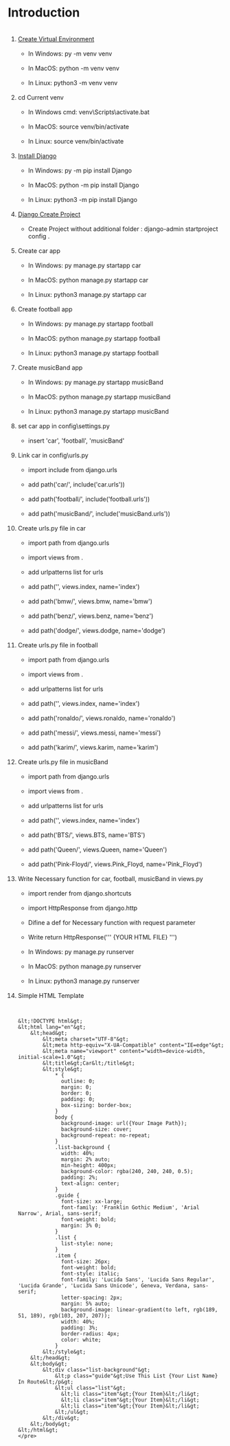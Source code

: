# Introduction

<ol>
  <br><li><a href="https://www.w3schools.com/django/django_create_virtual_environment.php">Create Virtual Environment</a>
    <ul>
     <br><li>In Windows: py -m venv venv</li>
     <br><li>In MacOS: python -m venv venv</li>
     <br><li>In Linux: python3 -m venv venv</li>
    </ul>
  </li>
  <br><li>cd Current venv
    <ul>
     <br><li>In Windows cmd: venv\Scripts\activate.bat</li>
     <br><li>In MacOS: source venv/bin/activate</li>
     <br><li>In Linux: source venv/bin/activate</li>
    </ul>
  </li>
  <br><li><a href="https://www.w3schools.com/django/django_install_django.php">Install Django</a>
    <ul>
     <br><li>In Windows: py -m pip install Django</li>
     <br><li>In MacOS: python -m pip install Django</li>
     <br><li>In Linux: python3 -m pip install Django</li>
    </ul>
  </li>
  <br><li><a href="https://www.w3schools.com/django/django_create_project.php">Django Create Project</a>
    <ul>
     <br><li>Create Project without additional folder : django-admin startproject config .</li>
    </ul>
  </li>
  <br><li>Create car app
    <ul>
     <br><li>In Windows: py manage.py startapp car</li>
     <br><li>In MacOS: python manage.py startapp car</li>
     <br><li>In Linux: python3 manage.py startapp car</li>
    </ul>
  </li>
  <br><li>Create football app
    <ul>
     <br><li>In Windows: py manage.py startapp football</li>
     <br><li>In MacOS: python manage.py startapp football</li>
     <br><li>In Linux: python3 manage.py startapp football</li>
    </ul>
  </li>
  <br><li>Create musicBand app
    <ul>
     <br><li>In Windows: py manage.py startapp musicBand</li>
     <br><li>In MacOS: python manage.py startapp musicBand</li>
     <br><li>In Linux: python3 manage.py startapp musicBand</li>
    </ul>
  </li>
  <br><li>set car app in config\settings.py
    <ul>
     <br><li>insert 'car', 'football', 'musicBand'</li>
    </ul>
  </li>
  <br><li>Link car in config\urls.py
    <ul>
     <br><li>import include from django.urls</li>
     <br><li>add path('car/', include('car.urls'))</li>
     <br><li>add path('football/', include('football.urls'))</li>
     <br><li>add path('musicBand/', include('musicBand.urls'))</li>
    </ul>
  </li>
  <br><li>Create urls.py file in car
    <ul>
     <br><li>import path from django.urls</li>
     <br><li>import views from .</li>
     <br><li>add urlpatterns list for urls</li>
     <br><li>add path('', views.index, name='index')</li>
     <br><li>add path('bmw/', views.bmw, name='bmw')</li>
     <br><li>add path('benz/', views.benz, name='benz')</li>
     <br><li>add path('dodge/', views.dodge, name='dodge')</li>
    </ul>
  </li>
  <br><li>Create urls.py file in football
    <ul>
     <br><li>import path from django.urls</li>
     <br><li>import views from .</li>
     <br><li>add urlpatterns list for urls</li>
     <br><li>add path('', views.index, name='index')</li>
     <br><li>add path('ronaldo/', views.ronaldo, name='ronaldo')</li>
     <br><li>add path('messi/', views.messi, name='messi')</li>
     <br><li>add path('karim/', views.karim, name='karim')</li>
    </ul>
  </li>
  <br><li>Create urls.py file in musicBand
    <ul>
     <br><li>import path from django.urls</li>
     <br><li>import views from .</li>
     <br><li>add urlpatterns list for urls</li>
     <br><li>add path('', views.index, name='index')</li>
     <br><li>add path('BTS/', views.BTS, name='BTS')</li>
     <br><li>add path('Queen/', views.Queen, name='Queen')</li>
     <br><li>add path('Pink-Floyd/', views.Pink_Floyd, name='Pink_Floyd')</li>
    </ul>
  </li>
  <br><li>Write Necessary function for car, football, musicBand in views.py
    <ul>
     <br><li>import render from django.shortcuts</li>
     <br><li>import HttpResponse from django.http</li>
     <br><li>Difine a def for Necessary function with request parameter</li>
     <br><li>Write return HttpResponse(''' {YOUR HTML FILE} ''')</li>
     <br><li>In Windows: py manage.py runserver</li>
     <br><li>In MacOS: python manage.py runserver</li>
     <br><li>In Linux: python3 manage.py runserver</li>
    </ul>
  </li>
  <br><li>Simple HTML Template
    <pre>
    
    &lt;!DOCTYPE html&gt;
    &lt;html lang="en"&gt;
        &lt;head&gt;
            &lt;meta charset="UTF-8"&gt;
            &lt;meta http-equiv="X-UA-Compatible" content="IE=edge"&gt;
            &lt;meta name="viewport" content="width=device-width, initial-scale=1.0"&gt;
            &lt;title&gt;Car&lt;/title&gt;
            &lt;style&gt;
                * {
                  outline: 0;
                  margin: 0;
                  border: 0;
                  padding: 0;
                  box-sizing: border-box;
                }
                body {
                  background-image: url({Your Image Path});
                  background-size: cover;
                  background-repeat: no-repeat;
                }
                .list-background {
                  width: 40%;
                  margin: 2% auto;
                  min-height: 400px;
                  background-color: rgba(240, 240, 240, 0.5);
                  padding: 2%;
                  text-align: center;
                }
                .guide {
                  font-size: xx-large;
                  font-family: 'Franklin Gothic Medium', 'Arial Narrow', Arial, sans-serif;
                  font-weight: bold;
                  margin: 3% 0;
                }
                .list {
                  list-style: none;
                }
                .item {
                  font-size: 26px;
                  font-weight: bold;
                  font-style: italic;
                  font-family: 'Lucida Sans', 'Lucida Sans Regular', 'Lucida Grande', 'Lucida Sans Unicode', Geneva, Verdana, sans-serif;
                  letter-spacing: 2px;
                  margin: 5% auto;
                  background-image: linear-gradient(to left, rgb(189, 51, 189), rgb(103, 207, 207));
                  width: 40%;
                  padding: 3%;
                  border-radius: 4px;
                  color: white;
                }
            &lt;/style&gt;
        &lt;/head&gt;
        &lt;body&gt;
            &lt;div class="list-background"&gt;
                &lt;p class="guide"&gt;Use This List {Your List Name} In Route&lt;/p&gt;
                &lt;ul class="list"&gt;
                  &lt;li class="item"&gt;{Your Item}&lt;/li&gt;
                  &lt;li class="item"&gt;{Your Item}&lt;/li&gt;
                  &lt;li class="item"&gt;{Your Item}&lt;/li&gt;
                &lt;/ul&gt;
            &lt;/div&gt;
        &lt;/body&gt;
    &lt;/html&gt;
    </pre>
  </li>
</ol>
